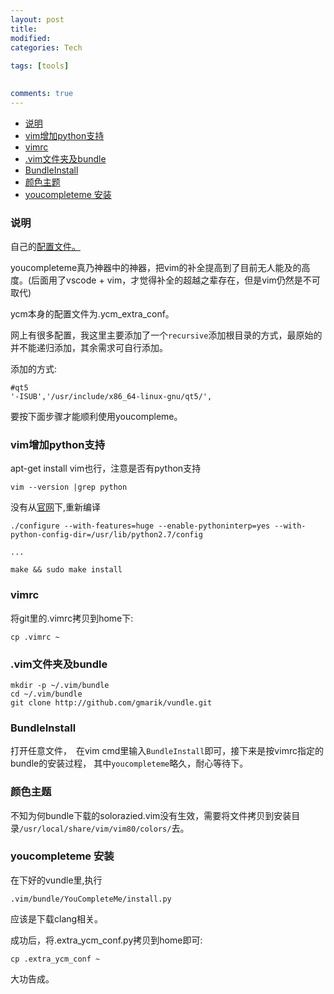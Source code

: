```yaml
---
layout: post
title:
modified:
categories: Tech
 
tags: [tools]

  
comments: true
---
```

<!-- TOC -->

- [说明](#说明)
- [vim增加python支持](#vim增加python支持)
- [vimrc](#vimrc)
- [.vim文件夹及bundle](#vim文件夹及bundle)
- [BundleInstall](#bundleinstall)
- [颜色主题](#颜色主题)
- [youcompleteme 安装](#youcompleteme-安装)

<!-- /TOC -->

### 说明

自己的[配置文件。](https://github.com/anribras/gvim)

youcompleteme真乃神器中的神器，把vim的补全提高到了目前无人能及的高度。(后面用了vscode + vim，才觉得补全的超越之辈存在，但是vim仍然是不可取代)

ycm本身的配置文件为.ycm_extra_conf。

网上有很多配置，我这里主要添加了一个`recursive`添加根目录的方式，最原始的并不能递归添加，其余需求可自行添加。

添加的方式:
```
#qt5
'-ISUB','/usr/include/x86_64-linux-gnu/qt5/',
```

要按下面步骤才能顺利使用youcompleme。

###  vim增加python支持

apt-get install vim也行，注意是否有python支持
```
vim --version |grep python
```

没有从[官网](www.vim.org)下,重新编译
```
./configure --with-features=huge --enable-pythoninterp=yes --with-python-config-dir=/usr/lib/python2.7/config

...

make && sudo make install
```

### vimrc

将git里的.vimrc拷贝到home下:

```
cp .vimrc ~
```

### .vim文件夹及bundle

```
mkdir -p ~/.vim/bundle
cd ~/.vim/bundle
git clone http://github.com/gmarik/vundle.git

```

### BundleInstall

打开任意文件，　在vim cmd里输入`BundleInstall`即可，接下来是按vimrc指定的bundle的安装过程，
其中`youcompleteme`略久，耐心等待下。



### 颜色主题

不知为何bundle下载的solorazied.vim没有生效，需要将文件拷贝到安装目录`/usr/local/share/vim/vim80/colors/`去。


### youcompleteme 安装

在下好的vundle里,执行 
```
.vim/bundle/YouCompleteMe/install.py

```
应该是下载clang相关。

成功后，将.extra_ycm_conf.py拷贝到home即可:

```
cp .extra_ycm_conf ~
```

大功告成。



